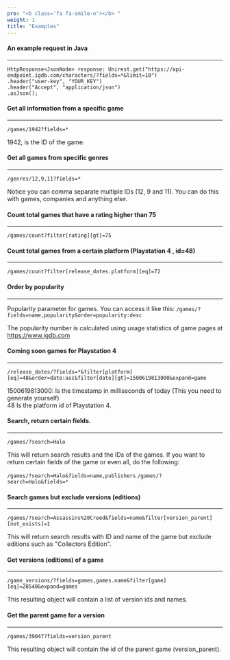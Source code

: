 ```yaml
---
pre: "<b class='fa fa-smile-o'></b> "
weight: 1
title: "Examples"
---
```


#### An example request in Java
----------
```
HttpResponse<JsonNode> response: Unirest.get("https://api-endpoint.igdb.com/characters/?fields=*&limit=10")
.header("user-key", "YOUR_KEY")
.header("Accept", "application/json")
.asJson();
```

#### Get all information from a specific game
----------

`/games/1942?fields=*`

1942, is the ID of the game.

#### Get all games from specific genres
----------

`/genres/12,9,11?fields=*`

Notice you can comma separate multiple IDs (12, 9 and 11). You can do this with games, companies and anything else.

#### Count total games that have a rating higher than 75
----------
`/games/count?filter[rating][gt]=75`

#### Count total games from a certain platform (Playstation 4 , id=48)
----------
`/games/count?filter[release_dates.platform][eq]=72`

#### Order by popularity
----------
Popularity parameter for games. You can access it like this:
`/games/?fields=name,popularity&order=popularity:desc`

The popularity number is calculated using usage statistics of game pages at https://www.igdb.com

#### Coming soon games for Playstation 4
----------

   `/release_dates/?fields=*&filter[platform][eq]=48&order=date:asc&filter[date][gt]=1500619813000&expand=game`

1500619813000: Is the timestamp in milliseconds of today (This you need to generate yourself)  
48 Is the platform id of Playstation 4.

#### Search, return certain fields.
----------

   `/games/?search=Halo`

This will return search results and the IDs of the games.
If you want to return certain fields of the game or even all, do the following:

   `/games/?search=Halo&fields=name,publishers`
   `/games/?search=Halo&fields=*`

#### Search games but exclude versions (editions)
----------

`/games/?search=Assassins%20Creed&fields=name&filter[version_parent][not_exists]=1`

This will return search results with ID and name of the game but exclude editions such as "Collectors Edition".

#### Get versions (editions) of a game
----------

`/game_versions/?fields=games,games.name&filter[game][eq]=28540&expand=games`

This resulting object will contain a list of version ids and names.

#### Get the parent game for a version
----------

`/games/39047?fields=version_parent`

This resulting object will contain the id of the parent game (version_parent).